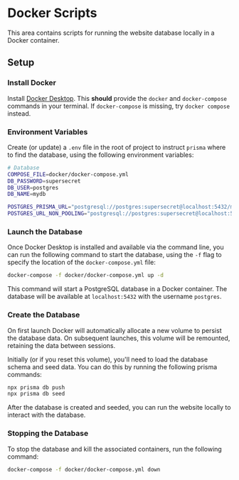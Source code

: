# Docker Scripts

This area contains scripts for running the website database locally in a Docker container.

## Setup

### Install Docker

Install [Docker Desktop](https://www.docker.com/products/docker-desktop). This **should** provide the `docker` and `docker-compose` commands in your terminal. If `docker-compose` is missing, try `docker compose` instead.

### Environment Variables

Create (or update) a `.env` file in the root of project to instruct `prisma` where to find the database, using the following environment variables:

```bash
# Database
COMPOSE_FILE=docker/docker-compose.yml
DB_PASSWORD=supersecret
DB_USER=postgres
DB_NAME=mydb

POSTGRES_PRISMA_URL="postgresql://postgres:supersecret@localhost:5432/mydb"
POSTGRES_URL_NON_POOLING="postgresql://postgres:supersecret@localhost:5432/mydb"
```

### Launch the Database

Once Docker Desktop is installed and available via the command line, you can run the following command to start the database, using the `-f` flag to specify the location of the `docker-compose.yml` file:

```bash
docker-compose -f docker/docker-compose.yml up -d
```

This command will start a PostgreSQL database in a Docker container. The database will be available at `localhost:5432` with the username `postgres`.

### Create the Database

On first launch Docker will automatically allocate a new volume to persist the database data. On subsequent launches, this volume will be remounted, retaining the data between sessions.

Initially (or if you reset this volume), you'll need to load the database schema and seed data. You can do this by running the following prisma commands:

```bash
npx prisma db push
npx prisma db seed
```

After the database is created and seeded, you can run the website locally to interact with the database.

### Stopping the Database

To stop the database and kill the associated containers, run the following command:

```bash
docker-compose -f docker/docker-compose.yml down
```

